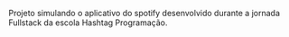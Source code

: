 Projeto simulando o aplicativo do spotify desenvolvido durante a jornada Fullstack da escola Hashtag Programação.
